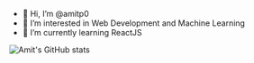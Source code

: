 - 👋 Hi, I’m @amitp0
- 👀 I’m interested in Web Development and Machine Learning
- 🌱 I’m currently learning ReactJS 

<!---
amitp0/amitp0 is a ✨ special ✨ repository because its `README.md` (this file) appears on your GitHub profile.
You can click the Preview link to take a look at your changes.
--->

![Amit's GitHub stats](https://github-readme-stats.vercel.app/api?username=amitp0&show_icons=true&count_private=true)


